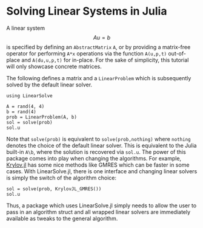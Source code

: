 # Solving Linear Systems in Julia

A linear system $$Au=b$$ is specified by defining an `AbstractMatrix` `A`, or
by providing a matrix-free operator for performing `A*x` operations via the
function `A(u,p,t)` out-of-place and `A(du,u,p,t)` for in-place. For the sake
of simplicity, this tutorial will only showcase concrete matrices.

The following defines a matrix and a `LinearProblem` which is subsequently solved
by the default linear solver.

```@example linsys1
using LinearSolve

A = rand(4, 4)
b = rand(4)
prob = LinearProblem(A, b)
sol = solve(prob)
sol.u
```

Note that `solve(prob)` is equivalent to `solve(prob,nothing)` where `nothing`
denotes the choice of the default linear solver. This is equivalent to the
Julia built-in `A\b`, where the solution is recovered via `sol.u`. The power
of this package comes into play when changing the algorithms. For example,
[Krylov.jl](https://github.com/JuliaSmoothOptimizers/Krylov.jl)
has some nice methods like GMRES which can be faster in some cases. With
LinearSolve.jl, there is one interface and changing linear solvers is simply
the switch of the algorithm choice:

```@example linsys1
sol = solve(prob, KrylovJL_GMRES())
sol.u
```

Thus, a package which uses LinearSolve.jl simply needs to allow the user to
pass in an algorithm struct and all wrapped linear solvers are immediately
available as tweaks to the general algorithm.
